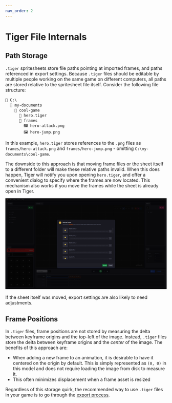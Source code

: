 ```yaml
---
nav_order: 2
---
```


# Tiger File Internals

## Path Storage

`.tiger` spritesheets store file paths pointing at imported frames, and paths referenced in export settings. Because `.tiger` files should be editable by multiple people working on the same game on different computers, all paths are stored relative to the spritesheet file itself. Consider the following file structure:

```
📁 C:\
  📁 my-documents
    📁 cool-game
      📄 hero.tiger
	  📁 frames
	  	🖼 hero-attack.png
	  	🖼 hero-jump.png
```

In this example, `hero.tiger` stores references to the `.png` files as `frames/hero-attack.png` and `frames/hero-jump.png` - omitting `C:\my-documents\cool-game`.

The downside to this approach is that moving frame files or the sheet itself to a different folder will make these relative paths invalid. When this does happen, Tiger will notify you upon opening `hero.tiger`, and offer a convenient dialog to specify where the frames are now located. This mechanism also works if you move the frames while the sheet is already open in Tiger.

![Tiger dialog window offering to relocate missing frames](media/relocate-frames.png)

If the sheet itself was moved, export settings are also likely to need adjustments.

## Frame Positions

In `.tiger` files, frame positions are not stored by measuring the delta between keyframe origins and the top-left of the image. Instead, `.tiger` files store the delta between keyframe origins and the _center_ of the image. The benefits of this approach are:

- When adding a new frame to an animation, it is desirable to have it centered on the origin by default. This is simply represented as `(0, 0)` in this model and does not require loading the image from disk to measure it.
- This often minimizes displacement when a frame asset is resized

Regardless of this storage quirk, the recommended way to use `.tiger` files in your game is to go through the [export process](exporting.md).
